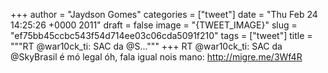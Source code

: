 
+++
author = "Jaydson Gomes"
categories = ["tweet"]
date = "Thu Feb 24 14:25:26 +0000 2011"
draft = false
image = "{TWEET_IMAGE}"
slug = "ef75bb45ccbc543f54d714ee03c06cda5091f210"
tags = ["tweet"]
title = """RT @war10ck_ti: SAC da @S..."""
+++
RT @war10ck_ti: SAC da @SkyBrasil é mó legal óh, fala igual nois mano: http://migre.me/3Wf4R
